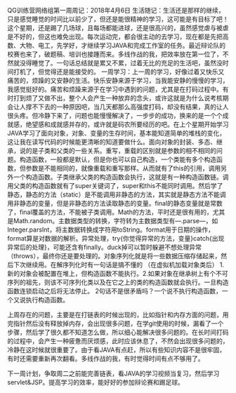 QG训练营网络组第一周周记：2018年4月6日
生活随记：生活还是那样的继续，只是感觉睡觉的时间比以前少了，但还是能很精神的学习，这可能是有目标了吧！这个星期，还是踢了几场球，且每场都能进球，还是很高兴的，虽然感觉虐与被虐是不好的，但这也难免出现。每次运动完，都会很主动的去学习，现在都是先把高数、大物、电工，先学好，才继续学习JAVA和完成工作室的任务。最近辩论队的校赛也来了，破题稿、培训也接踵而来。多线作战的我，把效率放在第一位了，不然就没得睡觉了。一句话总结就是累又不累，过着无比的充足的生活吧，虽然没时间打机了，但觉得还是能接受的。
一周学习：上一周的学习，好像过着又快乐又痛苦的，烦躁的又安静的生活。快乐安静来源于学习，当我能安静的慢慢的学习，我感觉挺好的。痛苦和烦躁来源于在学习中遇到的问题，尤其是在打码过程中。有时打到烦了又做不出，整个人会产生一种放弃的念头，或许这就是为什么说考核期会让人撑不下去的一种原因吧，当几天都那么高强度打码，却没有结果，真的让人很头疼。但冷静下来了，问题也能慢慢解决了，一步步的成功，换来的是一个个成就感，绝望感和成就感并存的，或许就是码农所要经历的吧。在上个星期开始学习JAVA学习了面向对象，对象、变量的生存时间，基本能知道简单的堆栈的变化，这让我在读写代码的时候能更清晰的知道要做什么。面向对象的封装、多态、继承，说的是子类和父类的一些关系。重写，重载的区别就是参数的相不相同的问题。构造函数，一般都是默认，但是你也可以自己构造，一个类能有多个构造函数，但参数是不能相同的，就像重载和重写那样。从而就有了this的引用，调用另外一个构造函数。子类继承父类的构造函数会执行，这就是有一种构造函数链。调用父类的构造函数就有了super关键词了，super和this不能同时调用。然后学了静态，静态的方法（static）是不能调用非静态的方法，其实就是静态方法不能调用非静态的变量，但是非静态的方法读取静态的变量。final的静态变量就是常数了，final覆盖的方法，不能被子类调用。Math的方法，平时还是很有用的，尤其是Math.random。主数据类型的转换，字符转为主数据类型有—.parse—，如Integer.parsInt，将主数据转换成字符用toString。format用于日期的操作，format算是对数据的解析。异常处理，try{你觉得异常的方法，变量}catch{出现异常后的处理}，可能还含有finally。duck掉可以暂时躲避不想处理异常（throws），最终你还是要处理的。对象序列化就是将一些数据压缩存储起来，然后下次继续用。在解序列化时有一句话是搞不懂的 （在虚拟机加载对象类后）     1.新的对象会被配置在堆上，但构造函数不能执行。2.如果对象在继承树上有个不可序列的祖先，则该不可序列化类以及在它之上的类的构造函数就会执行。一旦构造函数连锁启动之后将无法停止。    2句话不是很矛盾吗？一个说不执行构造函数，一个又说执行构造函数。 

上周存在的问题，主要是在打链表的时候出现的，比如指针和内存方面的问题，用完指针然后没有释放掉内存，会出现很多问题，在学git使用的时候，漏看了一个步骤，然后学了很久都不知道怎么做，所以细心能解决很多问题的。在长时间打码的过程中，会产生一种疲惫而厌烦感，此时应该休息了，不然会出现很多问题的，冷静在这时候就很重要了。由于看JAVA有点赶，所以有些知识内容不是很牢固，有时还需要重新再次翻看。多线作战的我，有时觉得时间有点不够用了。

下一周计划，争取周二之前能完善链表，看JAVA的学习视频当复习，然后学习servlet&JSP。提高学习的效率，能好好的参加辩论赛和踢足球。